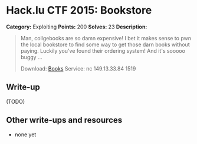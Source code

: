 # Hack.lu CTF 2015: Bookstore

**Category:** Exploiting
**Points:** 200
**Solves:** 23
**Description:**

> Man, collgebooks are so damn expensive! I bet it makes sense to pwn the local bookstore to find some way to get those darn books without paying. Luckily you've found their ordering system! And it's sooooo buggy ...
> 
> Download: [Books](books_757b0a24b0193ec8989290ec6923dd1d)
> Service: nc 149.13.33.84 1519


## Write-up

(TODO)

## Other write-ups and resources

* none yet

